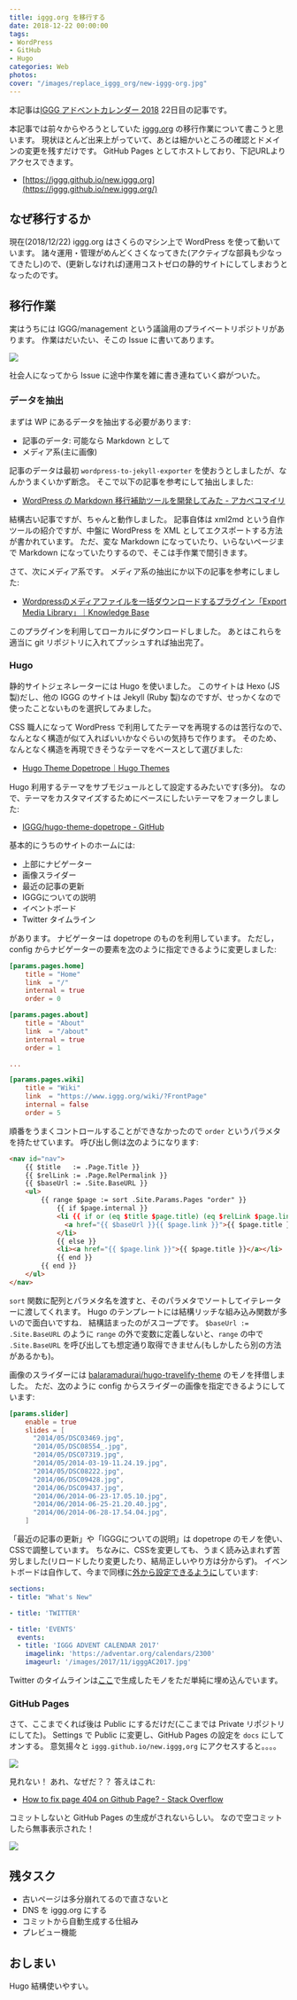 ```yaml
---
title: iggg.org を移行する
date: 2018-12-22 00:00:00
tags:
- WordPress
- GitHub
- Hugo
categories: Web
photos:
cover: "/images/replace_iggg_org/new-iggg-org.jpg"
---
```


本記事は[IGGG アドベントカレンダー 2018](http://www.adventar.org/calendars/3217) 22日目の記事です。

本記事では前々からやろうとしていた [iggg.org](https://iggg.org) の移行作業について書こうと思います。
現状ほとんど出来上がっていて、あとは細かいところの確認とドメインの変更を残すだけです。
GitHub Pages としてホストしており、下記URLよりアクセスできます。

- [https://iggg.github.io/new.iggg.org](https://iggg.github.io/new.iggg.org/)

## なぜ移行するか

現在(2018/12/22) iggg.org はさくらのマシン上で WordPress を使って動いています。
諸々運用・管理がめんどくさくなってきた(アクティブな部員も少なってきたし)ので、(更新しなければ)運用コストゼロの静的サイトにしてしまおうとなったのです。

## 移行作業

実はうちには IGGG/management という議論用のプライベートリポジトリがあります。
作業はだいたい、そこの Issue に書いてあります。

![](/images/replace-iggg-org/issue.png)

社会人になってから Issue に途中作業を雑に書き連ねていく癖がついた。

### データを抽出

まずは WP にあるデータを抽出する必要があります:

- 記事のデータ: 可能なら Markdown として
- メディア系(主に画像)

記事のデータは最初 `wordpress-to-jekyll-exporter` を使おうとしましたが、なんかうまくいかず断念。
そこで以下の記事を参考にして抽出しました:

- [WordPress の Markdown 移行補助ツールを開発してみた - アカベコマイリ](http://akabeko.me/blog/2016/03/npm-wpxml2md-v1-0-0-release/)

結構古い記事ですが、ちゃんと動作しました。
記事自体は xml2md という自作ツールの紹介ですが、中盤に WordPress を XML としてエクスポートする方法が書かれています。
ただ、変な Markdown になっていたり、いらないページまで Markdown になっていたりするので、そこは手作業で間引きます。

さて、次にメディア系です。
メディア系の抽出にか以下の記事を参考にしました:

- [Wordpressのメディアファイルを一括ダウンロードするプラグイン「Export Media Library」｜Knowledge Base](https://www.momosiri.info/wppi/export-media-library/)

このプラグインを利用してローカルにダウンロードしました。
あとはこれらを適当に git リポジトリに入れてプッシュすれば抽出完了。

### Hugo

静的サイトジェネレーターには Hugo を使いました。
このサイトは Hexo (JS 製)だし、他の IGGG のサイトは Jekyll (Ruby 製)なのですが、せっかくなので使ったことないものを選択してみました。

CSS 職人になって WordPress で利用してたテーマを再現するのは苦行なので、なんとなく構造が似て入ればいいかなぐらいの気持ちで作ります。
そのため、なんとなく構造を再現できそうなテーマをベースとして選びました:

- [Hugo Theme Dopetrope｜Hugo Themes](https://themes.gohugo.io/hugo-theme-dopetrope/)

Hugo 利用するテーマをサブモジュールとして設定するみたいです(多分)。
なので、テーマをカスタマイズするためにベースにしたいテーマをフォークしました:

- [IGGG/hugo-theme-dopetrope - GitHub](https://github.com/IGGG/hugo-theme-dopetrope)

基本的にうちのサイトのホームには:

- 上部にナビゲーター
- 画像スライダー
- 最近の記事の更新
- IGGGについての説明
- イベントボード
- Twitter タイムライン

があります。
ナビゲーターは dopetrope のものを利用しています。
ただし，config からナビゲーターの要素を[次](https://github.com/IGGG/new.iggg.org/blob/c9498f8d30c3ca441708c51493282b12727853e4/config.toml#L15-L67)のように指定できるように変更しました:

```toml
[params.pages.home]
    title = "Home"
    link  = "/"
    internal = true
    order = 0

[params.pages.about]
    title = "About"
    link  = "/about"
    internal = true
    order = 1

...

[params.pages.wiki]
    title = "Wiki"
    link  = "https://www.iggg.org/wiki/?FrontPage"
    internal = false
    order = 5
```

順番をうまくコントロールすることができなかったので `order` というパラメタを持たせています。
呼び出し側は[次](https://github.com/IGGG/hugo-theme-dopetrope/blob/cd4ae533e9e1fdedfecfebb84bca4a3d43d0a787/layouts/partials/nav.html)のようになります:

```html
<nav id="nav">
    {{ $title   := .Page.Title }}
    {{ $relLink := .Page.RelPermalink }}
    {{ $baseUrl := .Site.BaseURL }}
    <ul>
        {{ range $page := sort .Site.Params.Pages "order" }}
            {{ if $page.internal }}
            <li {{ if or (eq $title $page.title) (eq $relLink $page.link) }} class="current" {{ end }}>
              <a href="{{ $baseUrl }}{{ $page.link }}">{{ $page.title }}</a>
            </li>
            {{ else }}
            <li><a href="{{ $page.link }}">{{ $page.title }}</a></li>
            {{ end }}
        {{ end }}
    </ul>
</nav>
```

`sort` 関数に配列とパラメタ名を渡すと、そのパラメタでソートしてイテレーターに渡してくれます。
Hugo のテンプレートには結構リッチな組み込み関数が多いので面白いですね．
結構詰まったのがスコープです。
`$baseUrl := .Site.BaseURL` のように `range` の外で変数に定義しないと、`range` の中で `.Site.BaseURL` を呼び出しても想定通り取得できません(もしかしたら別の方法があるかも)。

画像のスライダーには [balaramadurai/hugo-travelify-theme](https://github.com/balaramadurai/hugo-travelify-theme) のモノを拝借しました。
ただ、[次](https://github.com/IGGG/new.iggg.org/blob/c9498f8d30c3ca441708c51493282b12727853e4/config.toml#L69-L82)のように config からスライダーの画像を指定できるようにしています:

```toml
[params.slider]
    enable = true
    slides = [
      "2014/05/DSC03469.jpg",
      "2014/05/DSC08554_.jpg",
      "2014/05/DSC07319.jpg",
      "2014/05/2014-03-19-11.24.19.jpg",
      "2014/05/DSC08222.jpg",
      "2014/06/DSC09428.jpg",
      "2014/06/DSC09437.jpg",
      "2014/06/2014-06-23-17.05.10.jpg",
      "2014/06/2014-06-25-21.20.40.jpg",
      "2014/06/2014-06-28-17.54.04.jpg",
    ]
```

「最近の記事の更新」や「IGGGについての説明」は dopetrope のモノを使い、CSSで調整しています。
ちなみに、CSSを変更しても、うまく読み込まれず苦労しました(リロードしたり変更したり、結局正しいやり方は分からず)。
イベントボードは自作して、今まで同様に[外から設定できるように](https://github.com/IGGG/new.iggg.org/blob/c9498f8d30c3ca441708c51493282b12727853e4/data/footer/content.yaml)しています:

```yaml
sections:
- title: "What's New"

- title: 'TWITTER'

- title: 'EVENTS'
  events:
  - title: 'IGGG ADVENT CALENDAR 2017'
    imagelink: 'https://adventar.org/calendars/2300'
    imageurl: '/images/2017/11/igggAC2017.jpg'
```

Twitter のタイムラインは[ここ](https://publish.twitter.com)で生成したモノをただ単純に埋め込んでいます。

### GitHub Pages

さて、ここまでくれば後は Public にするだけだ(ここまでは Private リポジトリにしてた)。
Settings で Public に変更し、GitHub Pages の設定を `docs` にしてオンする。
意気揚々と `iggg.github.io/new.iggg,org` にアクセスすると。。。。

![](/images/replace-iggg-org/404-ghpages.png)

見れない！
あれ、なぜだ？？
答えはこれ:

- [How to fix page 404 on Github Page? - Stack Overflow](https://stackoverflow.com/questions/11577147/how-to-fix-page-404-on-github-page)

コミットしないと GitHub Pages の生成がされないらしい。
なので空コミットしたら無事表示された！

![](/images/replace-iggg-org/new-iggg-org-home.png)

## 残タスク

- 古いページは多分崩れてるので直さないと
- DNS を iggg.org にする
- コミットから自動生成する仕組み
- プレビュー機能

## おしまい

Hugo 結構使いやすい。
